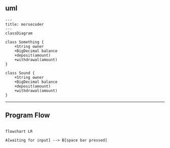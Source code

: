 ## uml
```mermaid
---
title: morsecoder
---
classDiagram

class Something {
    +String owner
    +BigDecimal balance
    +deposit(amount)
    +withdrawal(amount)
}

class Sound {
    +String owner
    +BigDecimal balance
    +deposit(amount)
    +withdrawal(amount)
}
```
---

## Program Flow
```mermaid

flowchart LR

A[waiting for input] --> B[space bar pressed]

```


